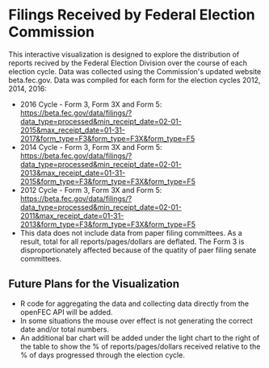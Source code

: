 # Filings Received by Federal Election Commission

This interactive visualization is designed to explore the distribution of reports recived by the Federal Election Division over the course of each election cycle. Data was collected using the Commission's updated website beta.fec.gov. Data was compiled for each form for the election cycles 2012, 2014, 2016:

* 2016 Cycle - Form 3, Form 3X and Form 5: https://beta.fec.gov/data/filings/?data_type=processed&min_receipt_date=02-01-2015&max_receipt_date=01-31-2017&form_type=F3&form_type=F3X&form_type=F5
* 2014 Cycle - Form 3, Form 3X and Form 5: https://beta.fec.gov/data/filings/?data_type=processed&min_receipt_date=02-01-2013&max_receipt_date=01-31-2015&form_type=F3&form_type=F3X&form_type=F5
* 2012 Cycle - Form 3, Form 3X and Form 5: https://beta.fec.gov/data/filings/?data_type=processed&min_receipt_date=02-01-2011&max_receipt_date=01-31-2013&form_type=F3&form_type=F3X&form_type=F5
* This data does not include data from paper filing committees. As a result, total for all reports/pages/dollars are deflated. The Form 3 is disproportionately affected because of the quatity of paer filing senate committees.

## Future Plans for the Visualization
* R code for aggregating the data and collecting data directly from the openFEC API will be added.
* In some situations the mouse over effect is not generating the correct date and/or total numbers. 
* An additional bar chart will be added under the light chart to the right of the table to show the % of reports/pages/dollars received relative to the % of days progressed through the election cycle. 